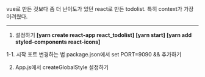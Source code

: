 vue로 만든 것보다 좀 더 난이도가 있던 react로 만든 todolist.
특히 context가 가장 어려웠다.

----
1. 설정하기
   **[yarn create react-app react_todolist]**
   **[yarn start]**
   **[yarn add styled-components react-icons]**

1-1. 시작 포트 변경하는 법
package.json에서 set PORT=9090 && 추가하기

2. App.js에서 createGlobalStyle 설정하기

